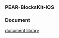 ### PEAR-BlocksKit-iOS

### Document
[document library](http://cocoadocs.org/docsets/PEAR-BlocksKit-iOS/0.0.3/Classes/PEARBlocksKit.html)

